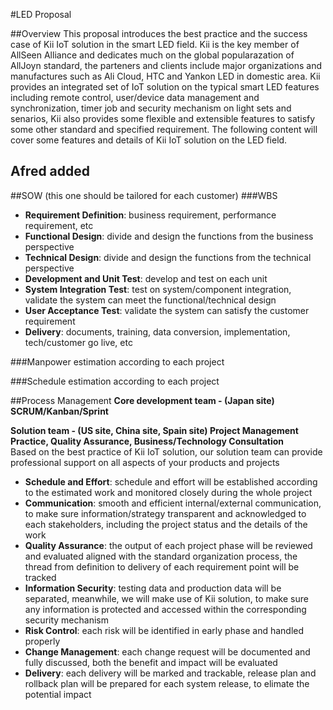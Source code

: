 #LED Proposal

##Overview
This proposal introduces the best practice and the success case of Kii IoT solution in the smart LED field.
Kii is the key member of AllSeen Alliance and dedicates much on the global popularazation of AllJoyn standard, the parteners and clients include major organizations and manufactures such as Ali Cloud, HTC and Yankon LED in domestic area. Kii provides an integrated set of IoT solution on the typical smart LED features including remote control, user/device data management and synchronization, timer job and security mechanism on light sets and senarios, Kii also provides some flexible and extensible features to satisfy some other standard and specified requirement.
The following content will cover some features and details of Kii IoT solution on the LED field.

## Afred added

##SOW (this one should be tailored for each customer)
###WBS
- **Requirement Definition**: business requirement, performance requirement, etc
- **Functional Design**: divide and design the functions from the business perspective
- **Technical Design**: divide and design the functions from the technical perspective
- **Development and Unit Test**: develop and test on each unit
- **System Integration Test**: test on system/component integration, validate the system can meet the functional/technical design
- **User Acceptance Test**: validate the system can satisfy the customer requirement
- **Delivery**: documents, training, data conversion, implementation, tech/customer go live, etc

###Manpower estimation
according to each project

###Schedule estimation
according to each project


##Process Management
**Core development team - (Japan site) SCRUM/Kanban/Sprint**

**Solution team - (US site, China site, Spain site) Project Management Practice, Quality Assurance, Business/Technology Consultation**  
Based on the best practice of Kii IoT solution, our solution team can provide professional support on all aspects of your products and projects

- **Schedule and Effort**: schedule and effort will be established according to the estimated work and monitored closely during the whole project
- **Communication**: smooth and efficient internal/external communication, to make sure information/strategy transparent and acknowledged to each stakeholders, including the project status and the details of the work
- **Quality Assurance**: the output of each project phase will be reviewed and evaluated aligned with the standard organization process, the thread from definition to delivery of each requirement point will be tracked
- **Information Security**: testing data and production data will be separated, meanwhile, we will make use of Kii solution, to make sure any information is protected and accessed within the corresponding security mechanism
- **Risk Control**: each risk will be identified in early phase and handled properly
- **Change Management**: each change request will be documented and fully discussed, both the benefit and impact will be evaluated
- **Delivery**: each delivery will be marked and trackable, release plan and rollback plan will be prepared for each system release, to elimate the potential impact
